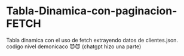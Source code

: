 # Tabla-Dinamica-con-paginacion-FETCH
Tabla dinamica con el uso de fetch extrayendo datos de clientes.json. codigo nivel demonicaco 😈😈 (chatgpt hizo una parte)
